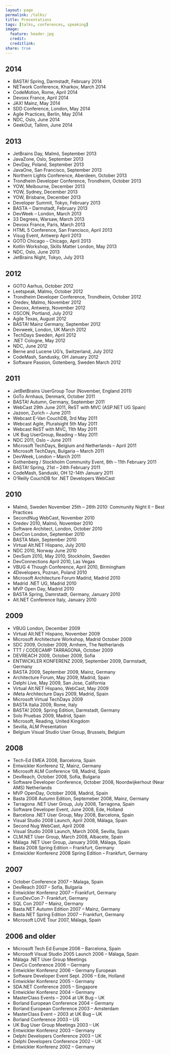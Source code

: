 ```yaml
---
layout: page
permalink: /talks/
title: Presentations
tags: [talks, conferences, speaking]
image:
  feature: header.jpg
  credit:
  creditlink:
share: true
---
```


## 2014

* BASTA! Spring, Darmstadt, February 2014
* NETwork Conference, Kharkov, March 2014
* CodeMotion, Rome, April 2014
* Devoxx France, April 2014
* JAX! Mainz, May 2014
* SDD Conference, London, May 2014
* Agile Practices, Berlin, May 2014
* NDC, Oslo, June 2014
* GeekOut, Tallinn, June 2014



## 2013

* JetBrains Day, Malmö, September 2013
* JavaZone, Oslo, September 2013
* DevDay, Poland, September 2013
* JavaOne, San Francisco, September 2013
* Northern Lights Conference, Aberdeen, October 2013
* Trondheim Developer Conference, Trondheim, October 2013
* YOW, Melbourne, December 2013
* YOW, Sydney, December 2013
* YOW, Brisbane, December 2013
* Developer Summit, Tokyo, February 2013
* BASTA – Darmstadt, February 2013
* DevWeek – London, March 2013
* 33 Degrees, Warsaw, March 2013
* Devoxx France, Paris, March 2013
* HTML 5 Conference, San Francisco, April 2013
* Visug Event, Antwerp April 2013
* GOTO Chicago – Chicago, April 2013
* Kotlin Workshop, Skills Matter London, May 2013
* NDC, Oslo, June 2013
* JetBrains Night, Tokyo, July 2013

## 2012

* GOTO Aarhus, October 2012
* Leetspeak, Malmo, October 2012
* Trondheim Developer Conference, Trondheim, October 2012
* Oredev, Malmo, November 2012
* Devoxx, Antwerp, November 2012
* OSCON, Portland, July 2012
* Agile Texas, August 2012
* BASTA! Mainz Germany, September 2012
* Devweek, London, UK March 2012
* TechDays Sweden, April 2012
* .NET Cologne, May 2012
* NDC, June 2012
* Berne and Lucene UG’s, Switzerland, July 2012
* CodeMash, Sandusky, OH January 2012
* Software Passion, Gotenberg, Sweden March 2012

## 2011

* JetBetBrains UserGroup Tour (November, England 2011)
* GoTo Arnhaus, Denmark, October 2011
* BASTA! Autumn, Germany, September 2011
* WebCast 29th June 2011, ReST with MVC (ASP.NET UG Spain)
* Jazoon, Zurich – June 2011
* Webcast E-Van CouchDB, 3rd May 2011
* Webcast Agile, Pluralsight 5th May 2011
* Webcast ReST with MVC, 11th May 2011
* UK Bug UserGroup, Reading – May 2011
* NDC 2011, Oslo – June 2011
* Microsoft TechDays, Belgium and Netherlands – April 2011
* Microsoft TechDays, Bulgaria – March 2011
* DevWeek, London – March 2011
* Gothenberg / Stockholm Community Event, 8th – 11th February 2011
* BASTA! Spring, 21st – 24th February 2011
* CodeMash, Sanduski, OH 12-14th January 2011
* O’Reilly CouchDB for .NET Developers WebCast

## 2010

* Malmö, Sweden November 25th – 26th 2010: Community Night II – Best Practices
* SecondNug WebCast, November 2010
* Oredev 2010, Malmö, November 2010
* Software Architect, London, October 2010
* DevCon London, September 2010
* BASTA Main, September 2010
* Virtual Alt.NET Hispano, July 2010
* NDC 2010, Norway June 2010
* DevSum 2010, May 2010, Stockholm, Sweden
* DevConnections April 2010, Las Vegas
* VBUG 4 Though Conference, April 2010, Birmingham
* 4Developers, Poznan, Poland 2010
* Microsoft Architecture Forum Madrid, Madrid 2010
* Madrid .NET UG, Madrid 2010
* MVP Open Day, Madrid 2010
* BASTA Spring, Damrstadt, Germany, January 2010
* Alt.NET Conference Italy, January 2010

## 2009

* VBUG London, December 2009
* Virtual Alt.NET Hispano, November 2009
* Microsoft Architecture Workshop, Madrid October 2009
* SDC 2009, October 2009, Arnhem, The Netherlands
* TTT / CODECAMP TARRAGONA, October 2009
* DEVREACH 2009, October 2009, Sofia
* ENTWICKLER KONFERENZ 2009, September 2009, Darmstadt, Germany
* BASTA 2009, September 2009, Mainz, Germany
* Architecture Forum, May 2009, Madrid, Spain
* Delphi Live, May 2009, San Jose, California
* Virtual Alt.NET Hispano, WebCast, May 2009
* iMeta Architecture Days 2009, Madrid, Spain
* Microsoft Virtual TechDays 2009
* BASTA Italia 2009, Rome, Italy
* BASTA! 2009, Spring Edition,  Darmstadt, Germany
* Solo Pruebas 2009, Madrid, Spain
* Microsoft, Reading, United Kingdom
* Sevilla, ALM Presentation
* Belgium Visual Studio User Group, Brussels, Belgium

## 2008

* Tech-Ed EMEA 2008, Barcelona, Spain
* Entwickler Konferenz 12, Mainz, Germany
* Microsoft ALM Conference ’08, Madrid, Spain
* DevReach, October 2008, Sofia, Bulgaria
* Software Developer Conference, October 2008, Noordwijkerhout (Near AMS) Netherlands
* MVP OpenDay, October 2008, Madrid, Spain
* Basta 2008 Autumn Edition, Septemeber 2008, Mainz, Germany
* Tarragona .NET User Group, July 2008, Tarragona, Spain
* Software Developer Event, June 2008, Ede, Holland
* Barcelona .NET User Group, May 2008, Barcelona, Spain
* Visual Studio 2008 Launch, April 2008, Málaga, Spain
* Second Nug WebCast, April 2008
* Visual Studio 2008 Launch, March 2008, Sevilla, Spain
* CLM.NET User Group, March 2008, Albacete, Spain
* Málaga .NET User Group, January 2008, Málaga, Spain
* Basta 2008 Spring Edition – Frankfurt, Germany
* Entwickler Konferenz 2008 Spring Edition – Frankfurt, Germany

## 2007

* October Conference 2007 – Malaga, Spain
* DevReach 2007 – Sofia, Bulgaria
* Entwickler Konferenz 2007 – Frankfurt, Germany
* EuroDevCon 7- Frankfurt, Germany
* SQL Con 2007 – Mainz, Germany
* Basta.NET Autumn Edition 2007 – Mainz, Germany
* Basta.NET Spring Edition 2007 – Frankfurt, Germany
* Microsoft LOVE Tour 2007, Málaga, Spain

## 2006 and older

* Microsoft Tech Ed Europe 2006 – Barcelona, Spain
* Microsoft Visual Studio 2005 Launch 2006 – Málaga, Spain
* Málaga .NET User Group Meetings
* DevCo Conference 2006 – Germany
* Entwickler Konferenz 2006 – Germany European
* Software Developer Event Sept. 2006 – Ede, Holland
* Entwickler Konferenz 2005 – Germany
* SDA.NET Conference 2005 – Singapore
* Entwickler Konferenz 2004 – Germany
* MasterClass Events – 2004 at UK Bug – UK
* Borland European Conference 2004 – Germany
* Borland European Conference 2003 – Amsterdam
* MasterClass Event – 2003 at UK Bug – UK
* Borland Conference 2003 – US
* UK Bug User Group Meetings 2003 – UK
* Entwickler Konferenz 2003 – Germany
* Delphi Developers Conference 2003 – UK
* Delphi Developers Conference 2002 – UK
* Entwickler Konferenz 2002 – Germany
